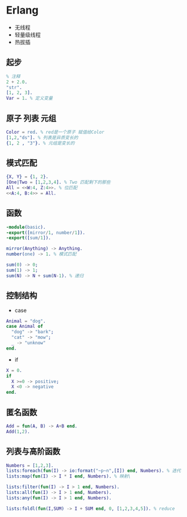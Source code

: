 # Erlang

- 无线程
- 轻量级线程
- 热拔插

## 起步

```erlang
% 注释
2 + 2.0.
"str".
[1, 2, 3].
Var = 1. % 定义变量
```

## 原子 列表 元组

```erlang
Color = red. % red是一个原子 赋值给Color
[1,2,"ds"]. % 列表是异质变长的
{1, 2 , "3"}. % 元组是变长的
```

## 模式匹配

```erlang
{X, Y} = {1, 2}.
[One|Two = [1,2,3,4]. % Two 匹配剩下的那些
All = <<W:4, Z:4>>. % 位匹配
<<A:4, B:4>> = All.
```

## 函数

```erlang
-module(basic).
-export([mirror/1, number/1]).
-export([sum/1]).

mirror(Anything) -> Anything.
number(one) -> 1. % 模式匹配

sum(0) -> 0;
sum(1) -> 1;
sum(N) -> N + sum(N-1). % 递归
```

## 控制结构

- case

```erlang
Animal = "dog".
case Animal of
  "dog" -> "bark";
  "cat" -> "mow";
  _ -> "unknow"
end.
```

- if

```erlang
X = 0.
if
  X >=0 -> positive;
  X <0 -> negative
end.
```

## 匿名函数

```erlang
Add = fun(A, B) -> A+B end.
Add(1,2).
```

## 列表与高阶函数

```erlang
Numbers = [1,2,3].
lists:foreach(fun(I) -> io:format("~p~n",[I]) end, Numbers). % 迭代
lists:map(fun(I) -> I * I end, Numbers). % 映射\

lists:filter(fun(I) -> I > 1 end, Numbers).
lists:all(fun(I) -> I > 1 end, Numbers).
lists:any(fun(I) -> I > 1 end, Numbers).

lists:foldl(fun(I,SUM) -> I + SUM end, 0, [1,2,3,4,5]). % reduce
```
